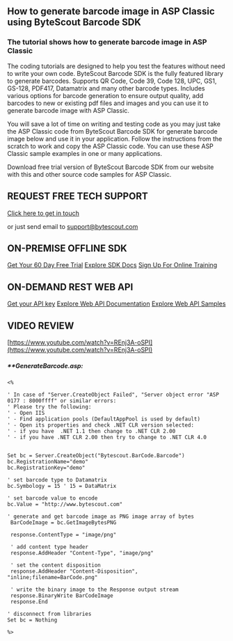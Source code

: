 ## How to generate barcode image in ASP Classic using ByteScout Barcode SDK

### The tutorial shows how to generate barcode image in ASP Classic

The coding tutorials are designed to help you test the features without need to write your own code. ByteScout Barcode SDK is the fully featured library to generate barcodes. Supports QR Code, Code 39, Code 128, UPC, GS1, GS-128, PDF417, Datamatrix and many other barcode types. Includes various options for barcode generation to ensure output quality, add barcodes to new or existing pdf files and images and you can use it to generate barcode image with ASP Classic.

You will save a lot of time on writing and testing code as you may just take the ASP Classic code from ByteScout Barcode SDK for generate barcode image below and use it in your application. Follow the instructions from the scratch to work and copy the ASP Classic code. You can use these ASP Classic sample examples in one or many applications.

Download free trial version of ByteScout Barcode SDK from our website with this and other source code samples for ASP Classic.

## REQUEST FREE TECH SUPPORT

[Click here to get in touch](https://bytescout.zendesk.com/hc/en-us/requests/new?subject=ByteScout%20Barcode%20SDK%20Question)

or just send email to [support@bytescout.com](mailto:support@bytescout.com?subject=ByteScout%20Barcode%20SDK%20Question) 

## ON-PREMISE OFFLINE SDK 

[Get Your 60 Day Free Trial](https://bytescout.com/download/web-installer?utm_source=github-readme)
[Explore SDK Docs](https://bytescout.com/documentation/index.html?utm_source=github-readme)
[Sign Up For Online Training](https://academy.bytescout.com/)


## ON-DEMAND REST WEB API

[Get your API key](https://pdf.co/documentation/api?utm_source=github-readme)
[Explore Web API Documentation](https://pdf.co/documentation/api?utm_source=github-readme)
[Explore Web API Samples](https://github.com/bytescout/ByteScout-SDK-SourceCode/tree/master/PDF.co%20Web%20API)

## VIDEO REVIEW

[https://www.youtube.com/watch?v=REnj3A-oSPI](https://www.youtube.com/watch?v=REnj3A-oSPI)




<!-- code block begin -->

##### ****GenerateBarcode.asp:**
    
```
<%

' In case of "Server.CreateObject Failed", "Server object error "ASP 0177 : 8000ffff" or similar errors:
' Please try the following:
' - Open IIS 
' - Find application pools (DefaultAppPool is used by default)
' - Open its properties and check .NET CLR version selected:
' - if you have  .NET 1.1 then change to .NET CLR 2.00
' - if you have .NET CLR 2.00 then try to change to .NET CLR 4.0


Set bc = Server.CreateObject("Bytescout.BarCode.Barcode")
bc.RegistrationName="demo"
bc.RegistrationKey="demo"

' set barcode type to Datamatrix
bc.Symbology = 15 ' 15 = DataMatrix

' set barcode value to encode
bc.Value = "http://www.bytescout.com"

' generate and get barcode image as PNG image array of bytes
 BarCodeImage = bc.GetImageBytesPNG

 response.ContentType = "image/png"

 ' add content type header 
 response.AddHeader "Content-Type", "image/png"

 ' set the content disposition
 response.AddHeader "Content-Disposition", "inline;filename=BarCode.png" 

 ' write the binary image to the Response output stream 
 response.BinaryWrite BarCodeImage
 response.End

' disconnect from libraries
Set bc = Nothing

%>

```

<!-- code block end -->